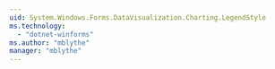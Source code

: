 ```yaml
---
uid: System.Windows.Forms.DataVisualization.Charting.LegendStyle
ms.technology: 
  - "dotnet-winforms"
ms.author: "mblythe"
manager: "mblythe"
---
```

